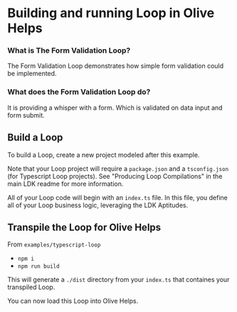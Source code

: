 # Building and running Loop in Olive Helps

### What is The Form Validation Loop?

The Form Validation Loop demonstrates how simple form validation could be implemented.

### What does the Form Validation Loop do?

It is providing a whisper with a form. Which is validated on data input and form submit.

## Build a Loop
To build a Loop, create a new project modeled after this example.

Note that your Loop project will require a `package.json` and a `tsconfig.json` (for Typescript Loop projects). See "Producing Loop Compilations" in the main LDK readme for more information.

All of your Loop code will begin with an `index.ts` file. In this file, you define all of your Loop business logic, leveraging the LDK Aptitudes.

## Transpile the Loop for Olive Helps
From `examples/typescript-loop`
- `npm i`
- `npm run build`

This will generate a `./dist` directory from your `index.ts` that containes your transpiled Loop.

You can now load this Loop into Olive Helps.